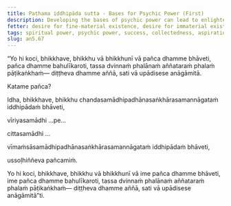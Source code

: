 ```yaml
---
title: Paṭhama iddhipāda sutta - Bases for Psychic Power (First)
description: Developing the bases of psychic power can lead to enlightenment in this very life or the state of non-returning.
fetter: desire for fine-material existence, desire for immaterial existence, conceit, restlessness, ignorance
tags: spiritual power, psychic power, success, collectedness, aspiration, persistence, mind, investigation, reflection, close examination, an, an5
slug: an5.67
---
```


“Yo hi koci, bhikkhave, bhikkhu vā bhikkhunī vā pañca dhamme bhāveti, pañca dhamme bahulīkaroti, tassa dvinnaṁ phalānaṁ aññataraṁ phalaṁ pāṭikaṅkhaṁ— diṭṭheva dhamme aññā, sati vā upādisese anāgāmitā.

Katame pañca?

Idha, bhikkhave, bhikkhu chandasamādhipadhānasaṅkhārasamannāgataṁ iddhipādaṁ bhāveti,

vīriyasamādhi …pe…

cittasamādhi …

vīmaṁsāsamādhipadhānasaṅkhārasamannāgataṁ iddhipādaṁ bhāveti,

ussoḷhiññeva pañcamiṁ.

Yo hi koci, bhikkhave, bhikkhu vā bhikkhunī vā ime pañca dhamme bhāveti, ime pañca dhamme bahulīkaroti, tassa dvinnaṁ phalānaṁ aññataraṁ phalaṁ pāṭikaṅkhaṁ— diṭṭheva dhamme aññā, sati vā upādisese anāgāmitā”ti.
